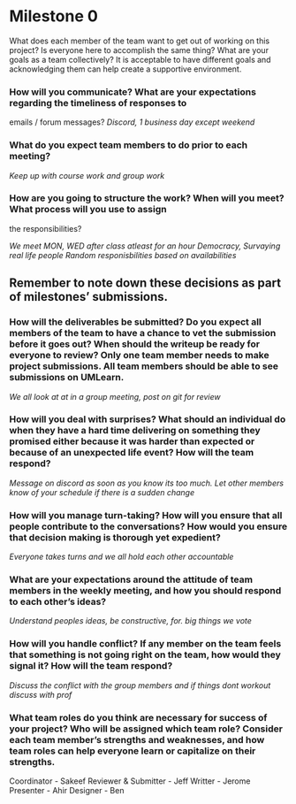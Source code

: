 # Milestone 0

What does each member of the team want to get out of working on this project? Is everyone here to
accomplish the same thing? What are your goals as a team collectively?
It is acceptable to have different goals and acknowledging them can help create a
supportive environment.

### How will you communicate? What are your expectations regarding the timeliness of responses to
emails / forum messages?
*Discord, 1 business day except weekend*

### What do you expect team members to do prior to each meeting?
*Keep up with course work and group work*

### How are you going to structure the work? When will you meet? What process will you use to assign
the responsibilities?

*We meet MON, WED after class atleast for an hour*
*Democracy, Survaying real life people*
*Random responisbilities based on availabilities*


## Remember to note down these decisions as part of milestones’ submissions.
### How will the deliverables be submitted? Do you expect all members of the team to have a chance to vet the submission before it goes out? When should the writeup be ready for everyone to review? Only one team member needs to make project submissions. All team members should be able to see submissions on UMLearn.

*We all look at at in a group meeting, post on git for review*


### How will you deal with surprises? What should an individual do when they have a hard time delivering on something they promised either because it was harder than expected or because of an unexpected life event? How will the team respond?

*Message on discord as soon as you know its too much. Let other members know of your schedule if there is a sudden change*

### How will you manage turn-taking? How will you ensure that all people contribute to the conversations? How would you ensure that decision making is thorough yet expedient?

*Everyone takes turns and we all hold each other accountable*

### What are your expectations around the attitude of team members in the weekly meeting, and how you should respond to each other’s ideas?

*Understand peoples ideas, be constructive, for. big things we vote*

### How will you handle conflict? If any member on the team feels that something is not going right on the team, how would they signal it? How will the team respond?

*Discuss the conflict with the group members and if things dont workout discuss with prof*

### What team roles do you think are necessary for success of your project? Who will be assigned which team role? Consider each team member’s strengths and weaknesses, and how team roles can help everyone learn or capitalize on their strengths.

Coordinator - Sakeef
Reviewer & Submitter - Jeff
Writter - Jerome
Presenter - Ahir
Designer - Ben
